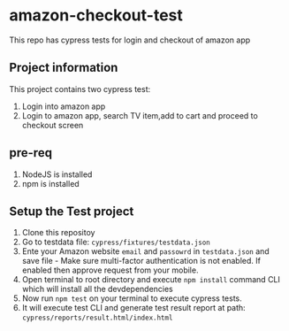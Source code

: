 # amazon-checkout-test
This repo has cypress tests for login and checkout of amazon app 

## Project information
This project contains two cypress test:
1. Login into amazon app
2. Login to amazon app, search TV item,add to cart and proceed to checkout screen

## pre-req
1. NodeJS is installed 
2. npm is installed

## Setup the Test project
1. Clone this repositoy 
2. Go to testdata file: `cypress/fixtures/testdata.json`
3. Ente your Amazon website `email` and `passowrd` in `testdata.json` and save file - Make sure multi-factor authentication is not enabled. If enabled then approve request from your mobile.
4. Open terminal to root directory and execute `npm install` command CLI which will install all the devdependencies
5. Now run `npm test` on your terminal to execute cypress tests.
6. It will execute test CLI and generate test result report at path: `cypress/reports/result.html/index.html`
